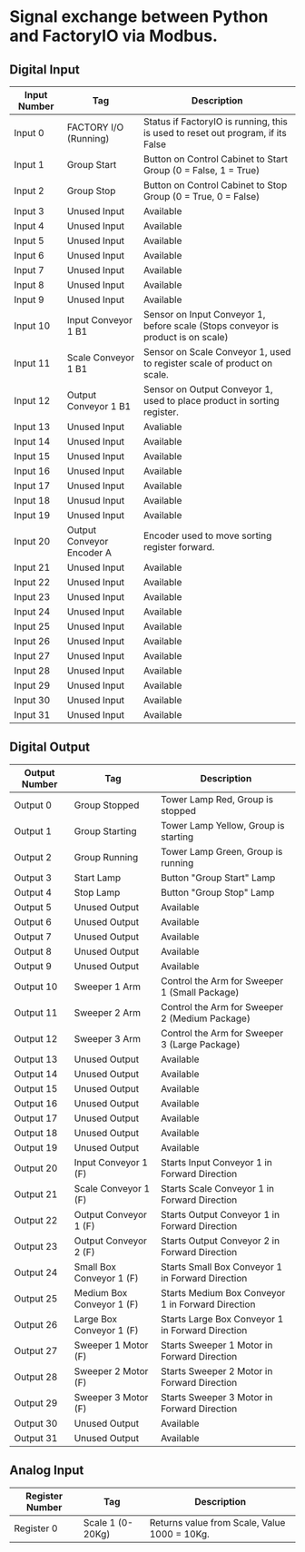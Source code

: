 # Signal exchange between Python and FactoryIO via Modbus.

## Digital Input
| Input Number | Tag | Description |
|--------------|-----|-------------|
| Input 0 | FACTORY I/O (Running) | Status if FactoryIO is running, this is used to reset out program, if its False |
| Input 1 | Group Start | Button on Control Cabinet to Start Group (0 = False, 1 = True) |
| Input 2 | Group Stop | Button on Control Cabinet to Stop Group (0 = True, 0 = False) |
| Input 3 | Unused Input | Available
| Input 4 | Unused Input | Available
| Input 5 | Unused Input | Available
| Input 6 | Unused Input | Available
| Input 7 | Unused Input | Available
| Input 8 | Unused Input | Available
| Input 9 | Unused Input | Available
| Input 10 | Input Conveyor 1 B1 | Sensor on Input Conveyor 1, before scale (Stops conveyor is product is on scale)
| Input 11 | Scale Conveyor 1 B1 | Sensor on Scale Conveyor 1, used to register scale of product on scale.
| Input 12 | Output Conveyor 1 B1 | Sensor on Output Conveyor 1, used to place product in sorting register.
| Input 13 | Unused Input | Avaliable
| Input 14 | Unused Input | Available
| Input 15 | Unused Input | Available
| Input 16 | Unused Input | Available
| Input 17 | Unused Input | Available
| Input 18 | Unusud Input | Available
| Input 19 | Unused Input | Available
| Input 20 | Output Conveyor Encoder A | Encoder used to move sorting register forward.
| Input 21 | Unused Input | Available
| Input 22 | Unused Input | Available
| Input 23 | Unused Input | Available
| Input 24 | Unused Input | Available
| Input 25 | Unused Input | Available
| Input 26 | Unused Input | Available
| Input 27 | Unused Input | Available
| Input 28 | Unused Input | Available
| Input 29 | Unused Input | Available
| Input 30 | Unused Input | Available
| Input 31 | Unused Input | Available

## Digital Output
| Output Number | Tag | Description |
|---------------|-----|-------------|
| Output 0 | Group Stopped | Tower Lamp Red, Group is stopped
| Output 1 | Group Starting | Tower Lamp Yellow, Group is starting
| Output 2 | Group Running | Tower Lamp Green, Group is running
| Output 3 | Start Lamp | Button "Group Start" Lamp
| Output 4 | Stop Lamp | Button "Group Stop" Lamp
| Output 5 | Unused Output | Available
| Output 6 | Unused Output | Available
| Output 7 | Unused Output | Available
| Output 8 | Unused Output | Available
| Output 9 | Unused Output | Available
| Output 10 | Sweeper 1 Arm | Control the Arm for Sweeper 1 (Small Package)
| Output 11 | Sweeper 2 Arm | Control the Arm for Sweeper 2 (Medium Package)
| Output 12 | Sweeper 3 Arm | Control the Arm for Sweeper 3 (Large Package)
| Output 13 | Unused Output | Available
| Output 14 | Unused Output | Available
| Output 15 | Unused Output | Available
| Output 16 | Unused Output | Available
| Output 17 | Unused Output | Available
| Output 18 | Unused Output | Available
| Output 19 | Unused Output | Available
| Output 20 | Input Conveyor 1 (F) | Starts Input Conveyor 1 in Forward Direction
| Output 21 | Scale Conveyor 1 (F) | Starts Scale Conveyor 1 in Forward Direction
| Output 22 | Output Conveyor 1 (F) | Starts Output Conveyor 1 in Forward Direction
| Output 23 | Output Conveyor 2 (F) | Starts Output Conveyor 2 in Forward Direction
| Output 24 | Small Box Conveyor 1 (F) | Starts Small Box Conveyor 1 in Forward Direction
| Output 25 | Medium Box Conveyor 1 (F) | Starts Medium Box Conveyor 1 in Forward Direction
| Output 26 | Large Box Conveyor 1 (F) | Starts Large Box Conveyor 1 in Forward Direction
| Output 27 | Sweeper 1 Motor (F) | Starts Sweeper 1 Motor in Forward Direction
| Output 28 | Sweeper 2 Motor (F) | Starts Sweeper 2 Motor in Forward Direction
| Output 29 | Sweeper 3 Motor (F) | Starts Sweeper 3 Motor in Forward Direction
| Output 30 | Unused Output | Available
| Output 31 | Unused Output | Available

## Analog Input
| Register Number | Tag | Description |
|-----------------|-----|-------------|
| Register 0 | Scale 1 (0-20Kg) | Returns value from Scale, Value 1000 = 10Kg.